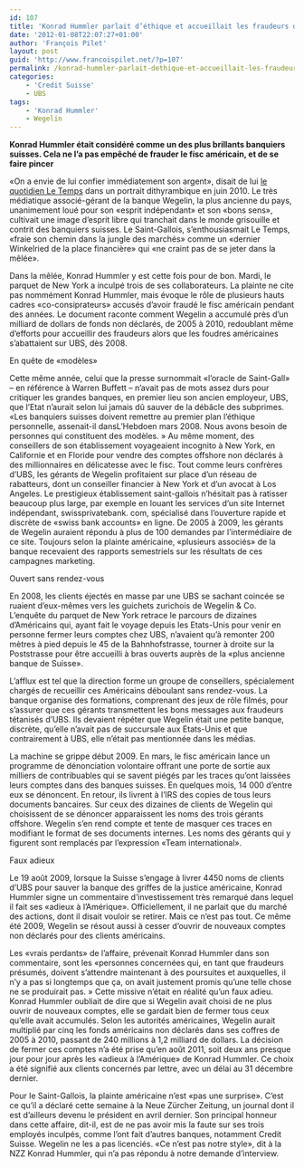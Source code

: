 ```yaml
---
id: 107
title: 'Konrad Hummler parlait d’éthique et accueillait les fraudeurs d’UBS'
date: '2012-01-08T22:07:27+01:00'
author: 'François Pilet'
layout: post
guid: 'http://www.francoispilet.net/?p=107'
permalink: /konrad-hummler-parlait-dethique-et-accueillait-les-fraudeurs-dubs/
categories:
    - 'Credit Suisse'
    - UBS
tags:
    - 'Konrad Hummler'
    - Wegelin
---
```


**Konrad Hummler était considéré comme un des plus brillants banquiers suisses. Cela ne l’a pas empêché de frauder le fisc américain, et de se faire pincer**

«On a envie de lui confier immédiatement son argent», disait de lui [le quotidien Le Temps](http://www.letemps.ch/Facet/print/Uuid/500b9eb2-71ab-11df-966e-37e75525bf08/Konrad_Hummler_loracle_de_Saint-Gall) dans un portrait dithyrambique en juin 2010. Le très médiatique associé-gérant de la banque Wegelin, la plus ancienne du pays, unanimement loué pour son «esprit indépendant» et son «bons sens», cultivait une image d’esprit libre qui tranchait dans le monde grisouille et contrit des banquiers suisses. Le Saint-Gallois, s’enthousiasmait Le Temps, «fraie son chemin dans la jungle des marchés» comme un «dernier Winkelried de la place financière» qui «ne craint pas de se jeter dans la mêlée».

Dans la mêlée, Konrad Hummler y est cette fois pour de bon. Mardi, le parquet de New York a inculpé trois de ses collaborateurs. La plainte ne cite pas nommément Konrad Hummler, mais évoque le rôle de plusieurs hauts cadres «co-consiprateurs» accusés d’avoir fraudé le fisc américain pendant des années. Le document raconte comment Wegelin a accumulé près d’un milliard de dollars de fonds non déclarés, de 2005 à 2010, redoublant même d’efforts pour accueillir des fraudeurs alors que les foudres américaines s’abattaient sur UBS, dès 2008.

En quête de «modèles»

Cette même année, celui que la presse surnommait «l’oracle de Saint-Gall» – en référence à Warren Buffett – n’avait pas de mots assez durs pour critiquer les grandes banques, en premier lieu son ancien employeur, UBS, que l’Etat n’aurait selon lui jamais dû sauver de la débâcle des subprimes. «Les banquiers suisses doivent remettre au premier plan l’éthique personnelle, assenait-il dansL’Hebdoen mars 2008. Nous avons besoin de personnes qui constituent des modèles. » Au même moment, des conseillers de son établissement voyageaient incognito à New York, en Californie et en Floride pour vendre des comptes offshore non déclarés à des millionnaires en délicatesse avec le fisc. Tout comme leurs confrères d’UBS, les gérants de Wegelin profitaient sur place d’un réseau de rabatteurs, dont un conseiller financier à New York et d’un avocat à Los Angeles. Le prestigieux établissement saint-gallois n’hésitait pas à ratisser beaucoup plus large, par exemple en louant les services d’un site Internet indépendant, swissprivatebank. com, spécialisé dans l’ouverture rapide et discrète de «swiss bank accounts» en ligne. De 2005 à 2009, les gérants de Wegelin auraient répondu à plus de 100 demandes par l’intermédiaire de ce site. Toujours selon la plainte américaine, «plusieurs associés» de la banque recevaient des rapports semestriels sur les résultats de ces campagnes marketing.

Ouvert sans rendez-vous

En 2008, les clients éjectés en masse par une UBS se sachant coincée se ruaient d’eux-mêmes vers les guichets zurichois de Wegelin &amp; Co. L’enquête du parquet de New York retrace le parcours de dizaines d’Américains qui, ayant fait le voyage depuis les Etats-Unis pour venir en personne fermer leurs comptes chez UBS, n’avaient qu’à remonter 200 mètres à pied depuis le 45 de la Bahnhofstrasse, tourner à droite sur la Poststrasse pour être accueilli à bras ouverts auprès de la «plus ancienne banque de Suisse».

L’afflux est tel que la direction forme un groupe de conseillers, spécialement chargés de recueillir ces Américains déboulant sans rendez-vous. La banque organise des formations, comprenant des jeux de rôle filmés, pour s’assurer que ces gérants transmettent les bons messages aux fraudeurs tétanisés d’UBS. Ils devaient répéter que Wegelin était une petite banque, discrète, qu’elle n’avait pas de succursale aux Etats-Unis et que contrairement à UBS, elle n’était pas mentionnée dans les médias.

La machine se grippe début 2009. En mars, le fisc américain lance un programme de dénonciation volontaire offrant une porte de sortie aux milliers de contribuables qui se savent piégés par les traces qu’ont laissées leurs comptes dans des banques suisses. En quelques mois, 14 000 d’entre eux se dénoncent. En retour, ils livrent à l’IRS des copies de tous leurs documents bancaires. Sur ceux des dizaines de clients de Wegelin qui choisissent de se dénoncer apparaissent les noms des trois gérants offshore. Wegelin s’en rend compte et tente de masquer ces traces en modifiant le format de ses documents internes. Les noms des gérants qui y figurent sont remplacés par l’expression «Team international».

Faux adieux

Le 19 août 2009, lorsque la Suisse s’engage à livrer 4450 noms de clients d’UBS pour sauver la banque des griffes de la justice américaine, Konrad Hummler signe un commentaire d’investissement très remarqué dans lequel il fait ses «adieux à l’Amérique». Officiellement, il ne parlait que du marché des actions, dont il disait vouloir se retirer. Mais ce n’est pas tout. Ce même été 2009, Wegelin se résout aussi à cesser d’ouvrir de nouveaux comptes non déclarés pour des clients américains.

Les «vrais perdants» de l’affaire, prévenait Konrad Hummler dans son commentaire, sont les «personnes concernées qui, en tant que fraudeurs présumés, doivent s’attendre maintenant à des poursuites et auxquelles, il n’y a pas si longtemps que ça, on avait justement promis qu’une telle chose ne se produirait pas. » Cette missive n’était en réalité qu’un faux adieu. Konrad Hummler oubliait de dire que si Wegelin avait choisi de ne plus ouvrir de nouveaux comptes, elle se gardait bien de fermer tous ceux qu’elle avait accumulés. Selon les autorités américaines, Wegelin aurait multiplié par cinq les fonds américains non déclarés dans ses coffres de 2005 à 2010, passant de 240 millions à 1,2 milliard de dollars. La décision de fermer ces comptes n’a été prise qu’en août 2011, soit deux ans presque jour pour jour après les «adieux à l’Amérique» de Konrad Hummler. Ce choix a été signifié aux clients concernés par lettre, avec un délai au 31 décembre dernier.

Pour le Saint-Gallois, la plainte américaine n’est «pas une surprise». C’est ce qu’il a déclaré cette semaine à la Neue Zürcher Zeitung, un journal dont il est d’ailleurs devenu le président en avril dernier. Son principal honneur dans cette affaire, dit-il, est de ne pas avoir mis la faute sur ses trois employés inculpés, comme l’ont fait d’autres banques, notamment Credit Suisse. Wegelin ne les a pas licenciés. «Ce n’est pas notre style», dit à la NZZ Konrad Hummler, qui n’a pas répondu à notre demande d’interview.